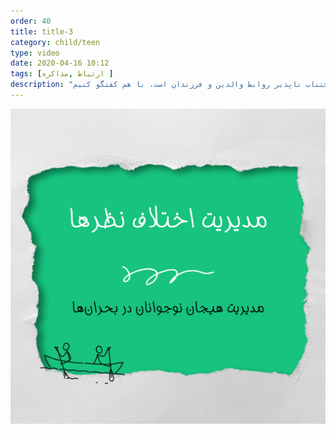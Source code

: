 ```yaml
---
order: 40
title: title-3
category: child/teen
type: video
date: 2020-04-16 10:12
tags: [ارتباط ,مذاکره ]
description: "اختلاف نظر، بخش اجتناب ناپذیر روابط والدین و فرزندان است، با هم کفتگو کنیم"
---
```


[![](../../static/images/negotiation-cover.png)](../../static/videos/negotiation.mp4)